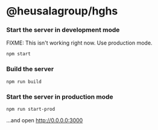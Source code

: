 # @heusalagroup/hghs

### Start the server in development mode

FIXME: This isn't working right now. Use production mode.

```
npm start
```

### Build the server

```
npm run build
```

### Start the server in production mode

```
npm run start-prod
```

...and open http://0.0.0.0:3000
